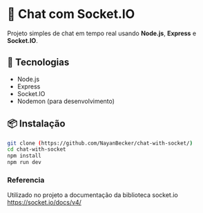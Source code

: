 # 💬 Chat com Socket.IO

Projeto simples de chat em tempo real usando **Node.js**, **Express** e **Socket.IO**.

## 🚀 Tecnologias

- Node.js  
- Express  
- Socket.IO  
- Nodemon (para desenvolvimento)

## 📦 Instalação

```bash
git clone (https://github.com/NayanBecker/chat-with-socket/)
cd chat-with-socket
npm install
npm run dev
````

### Referencia
Utilizado no projeto a documentação da biblioteca socket.io
https://socket.io/docs/v4/

